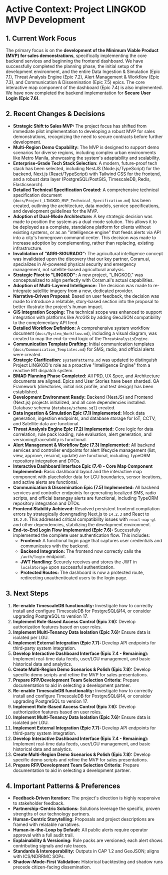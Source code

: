 # Active Context: Project LINGKOD MVP Development

## 1. Current Work Focus

The primary focus is on the **development of the Minimum Viable Product (MVP) for sales demonstrations**, specifically implementing the core backend services and beginning the frontend dashboard. We have successfully completed the planning phase, the initial setup of the development environment, and the entire Data Ingestion & Simulation (Epic 7.1), Threat Analysis Engine (Epic 7.2), Alert Management & Workflow (Epic 7.3), and Communication & Dissemination (Epic 7.5) epics. The core interactive map component of the dashboard (Epic 7.4) is also implemented. We have now completed the backend implementation for **Secure User Login (Epic 7.6)**.

## 2. Recent Changes & Decisions

*   **Strategic Shift to Sales MVP:** The project focus has shifted from immediate pilot implementation to developing a robust MVP for sales demonstrations, recognizing the need to secure contracts before further development.
*   **Multi-Region Demo Capability:** The MVP is designed to support demo scenarios for diverse regions, including complex urban environments like Metro Manila, showcasing the system's adaptability and scalability.
*   **Enterprise-Grade Tech Stack Selection:** A modern, future-proof tech stack has been selected, including NestJS (Node.js/TypeScript) for the backend, Next.js (React/TypeScript) with Tailwind CSS for the frontend, and a robust data layer (PostgreSQL/PostGIS, TimescaleDB, Redis, Elasticsearch).
*   **Detailed Technical Specification Created:** A comprehensive technical specification document (`docs/Project_LINGKOD_MVP_Technical_Specification.md`) has been created, outlining the architecture, data models, service specifications, and development guidelines for the MVP.
*   **Adoption of Dual-Mode Architecture:** A key strategic decision was made to position the system as a dual-mode solution. This allows it to be deployed as a complete, standalone platform for clients without existing systems, or as an "intelligence engine" that feeds alerts via API into a city's homegrown command center. This decision was made to increase adoption by complementing, rather than replacing, existing infrastructure.
*   **Invalidation of "AGRI-SIGURADO":** The agricultural intelligence concept was invalidated upon the discovery that our key partner, Coram.ai, specializes in AI-powered physical security and emergency management, not satellite-based agricultural analysis.
*   **Strategic Pivot to "LINGKOD":** A new project, "LINGKOD," was conceptualized to align perfectly with Coram.ai's actual capabilities.
*   **Adoption of Multi-Layered Intelligence:** The decision was made to re-integrate satellite imagery from a new, dedicated provider.
*   **Narrative-Driven Proposal:** Based on user feedback, the decision was made to introduce a relatable, story-based section into the proposal to better illustrate the project's human impact.
*   **GIS Integration Scoping:** The technical scope was enhanced to support integration with platforms like ArcGIS by adding GeoJSON compatibility to the complementary API feed.
*   **Detailed Workflow Definition:** A comprehensive system workflow document (`docs/System_Workflow.md`), including a visual diagram, was created to map the end-to-end logic of the `ThreatAnalysisEngine`.
*   **Communication Template Drafting:** Initial communication templates (`docs/Communication_Templates.md`) for SMS, radio, and official alerts were created.
*   **Strategic Clarification:** `systemPatterns.md` was updated to distinguish Project LINGKOD's role as a proactive "Intelligence Engine" from a reactive 911 dispatch system.
*   **BMAD Planning Phase Completed:** All PRD, UX Spec, and Architecture documents are aligned. Epics and User Stories have been sharded. QA Framework (directories, initial risk profile, and test design) has been established.
*   **Development Environment Ready:** Backend (NestJS) and Frontend (Next.js) projects initialized, and all core dependencies installed. Database schema (`database/schema.sql`) created.
*   **Data Ingestion & Simulation Epic (7.1) Implemented:** Mock data generation, ingestion endpoints, and database storage for IoT, CCTV, and Satellite data are functional.
*   **Threat Analysis Engine Epic (7.2) Implemented:** Core logic for data correlation, rule pack loading, rule evaluation, alert generation, and versioning/traceability is functional.
*   **Alert Management & Workflow Epic (7.3) Implemented:** All backend services and controller endpoints for alert lifecycle management (list, view, approve, rescind, update) are functional, including TypeORM repository integration and DTOs.
*   **Interactive Dashboard Interface Epic (7.4) - Core Map Component Implemented:** Basic dashboard layout and the interactive map component with placeholder data for LGU boundaries, sensor locations, and active alerts are functional.
*   **Communication & Dissemination Epic (7.5) Implemented:** All backend services and controller endpoints for generating localized SMS, radio scripts, and official barangay alerts are functional, including TypeORM repository integration and DTOs.
*   **Frontend Stability Achieved:** Resolved persistent frontend compilation errors by strategically downgrading Next.js to `14.2.3` and React to `18.2.0`. This addressed critical compatibility issues with `react-map-gl` and other dependencies, stabilizing the development environment.
*   **End-to-End Login Flow Implemented (Epic 7.6):** Successfully implemented the complete user authentication flow. This includes:
    *   **Frontend:** A functional login page that captures user credentials and communicates with the backend.
    *   **Backend Integration:** The frontend now correctly calls the `/auth/login` endpoint.
    *   **JWT Handling:** Securely receives and stores the JWT in `localStorage` upon successful authentication.
    *   **Protected Routes:** The dashboard is now a protected route, redirecting unauthenticated users to the login page.

## 3. Next Steps

1.  **Re-enable TimescaleDB functionality:** Investigate how to correctly install and configure TimescaleDB for PostgreSQL@14, or consider upgrading PostgreSQL to version 17.
2.  **Implement Role-Based Access Control (Epic 7.6):** Develop authorization features based on user roles.
3.  **Implement Multi-Tenancy Data Isolation (Epic 7.6):** Ensure data is isolated per LGU.
4.  **Implement External Integration (Epic 7.7):** Develop API endpoints for third-party system integration.
5.  **Develop Interactive Dashboard Interface (Epic 7.4 - Remaining):** Implement real-time data feeds, user/LGU management, and basic historical data and analytics.
6.  **Create Multi-Region Demo Scenarios & Polish (Epic 7.8):** Develop specific demo scripts and refine the MVP for sales presentations.
7.  **Prepare RFP/Development Team Selection Criteria:** Prepare documentation to aid in selecting a development partner.
3.  **Re-enable TimescaleDB functionality:** Investigate how to correctly install and configure TimescaleDB for PostgreSQL@14, or consider upgrading PostgreSQL to version 17.
4.  **Implement Role-Based Access Control (Epic 7.6):** Develop authorization features based on user roles.
5.  **Implement Multi-Tenancy Data Isolation (Epic 7.6):** Ensure data is isolated per LGU.
6.  **Implement External Integration (Epic 7.7):** Develop API endpoints for third-party system integration.
7.  **Develop Interactive Dashboard Interface (Epic 7.4 - Remaining):** Implement real-time data feeds, user/LGU management, and basic historical data and analytics.
8.  **Create Multi-Region Demo Scenarios & Polish (Epic 7.8):** Develop specific demo scripts and refine the MVP for sales presentations.
9.  **Prepare RFP/Development Team Selection Criteria:** Prepare documentation to aid in selecting a development partner.

## 4. Important Patterns & Preferences

*   **Feedback-Driven Iteration:** The project's direction is highly responsive to stakeholder feedback.
*   **Partnership-Centric Solutions:** Solutions leverage the specific, proven strengths of our technology partners.
*   **Human-Centric Storytelling:** Proposals and project descriptions are framed with relatable narratives.
*   **Human-in-the-Loop by Default:** All public alerts require operator approval with a full audit trail.
*   **Explainability & Versioning:** Rule packs are versioned; each alert shows contributing signals and rule traces.
*   **Standards & Interoperability:** Outputs in CAP 1.2 and GeoJSON; aligns with ICS/NDRRMC SOPs.
*   **Shadow-Mode-First Validation:** Historical backtesting and shadow runs precede citizen-facing dissemination.

